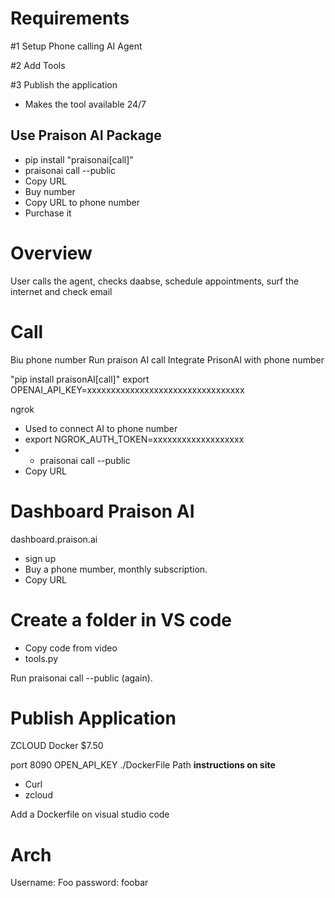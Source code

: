 
# Requirements
#1 Setup Phone calling AI Agent

#2 Add Tools

#3 Publish the application
- Makes the tool available 24/7

## Use Praison AI Package
- pip install "praisonai[call]"
- praisonai call --public
- Copy URL 
- Buy number
- Copy URL to phone number
- Purchase it

# Overview
User calls the agent, checks daabse, schedule appointments, surf the internet and check email

# Call

Biu phone number
Run praison AI call
Integrate PrisonAI with phone number

"pip install praisonAI[call]"
export OPENAI_API_KEY=xxxxxxxxxxxxxxxxxxxxxxxxxxxxxxxxx

ngrok
- Used to connect AI to phone number
- export NGROK_AUTH_TOKEN=xxxxxxxxxxxxxxxxxxx
- - praisonai call --public
- Copy URL

# Dashboard Praison AI
dashboard.praison.ai
- sign up
- Buy a phone mumber, monthly subscription. 
- Copy URL

# Create a folder in VS code 
- Copy code from video
- tools.py

Run praisonai call --public (again). 


# Publish Application
ZCLOUD
Docker
$7.50 

port 8090
OPEN_API_KEY
./DockerFile Path
**instructions on site**
- Curl
- zcloud

Add a Dockerfile on visual studio code



# Arch
Username: Foo
password: foobar

